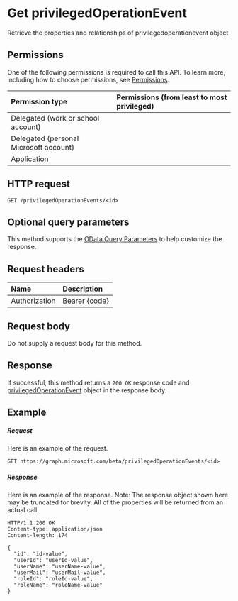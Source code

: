 # Get privilegedOperationEvent

Retrieve the properties and relationships of privilegedoperationevent object.
## Permissions
One of the following permissions is required to call this API. To learn more, including how to choose permissions, see [Permissions](../../../concepts/permissions_reference.md).

|Permission type      | Permissions (from least to most privileged)              |
|:--------------------|:---------------------------------------------------------|
|Delegated (work or school account) |    |
|Delegated (personal Microsoft account) |    |
|Application |  | 

## HTTP request
<!-- { "blockType": "ignored" } -->
```http
GET /privilegedOperationEvents/<id>
```
## Optional query parameters
This method supports the [OData Query Parameters](http://graph.microsoft.io/docs/overview/query_parameters) to help customize the response.

## Request headers
| Name      |Description|
|:----------|:----------|
| Authorization  | Bearer {code}|

## Request body
Do not supply a request body for this method.
## Response
If successful, this method returns a `200 OK` response code and [privilegedOperationEvent](../resources/privilegedoperationevent.md) object in the response body.
## Example
##### Request
Here is an example of the request.
<!-- {
  "blockType": "request",
  "name": "get_privilegedoperationevent"
}-->
```http
GET https://graph.microsoft.com/beta/privilegedOperationEvents/<id>
```
##### Response
Here is an example of the response. Note: The response object shown here may be truncated for brevity. All of the properties will be returned from an actual call.
<!-- {
  "blockType": "response",
  "truncated": true,
  "@odata.type": "microsoft.graph.privilegedOperationEvent"
} -->
```http
HTTP/1.1 200 OK
Content-type: application/json
Content-length: 174

{
  "id": "id-value",
  "userId": "userId-value",
  "userName": "userName-value",
  "userMail": "userMail-value",
  "roleId": "roleId-value",
  "roleName": "roleName-value"
}
```

<!-- uuid: 8fcb5dbc-d5aa-4681-8e31-b001d5168d79
2015-10-25 14:57:30 UTC -->
<!-- {
  "type": "#page.annotation",
  "description": "Get privilegedOperationEvent",
  "keywords": "",
  "section": "documentation",
  "tocPath": ""
}-->